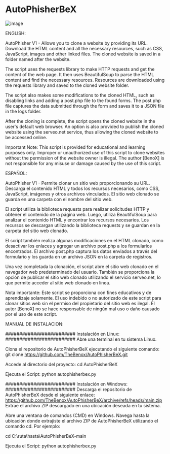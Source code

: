 # AutoPhisherBeX

![image](https://github.com/TheBenox/AutoPhisherBeX/assets/133176367/0502a437-580d-424a-b248-dbc2804e022e)

ENGLISH:

AutoPhisher V1 - Allows you to clone a website by providing its URL. Download the HTML content and all the necessary resources, such as CSS, JavaScript, images and other linked files. The cloned website is saved in a folder named after the website.

The script uses the requests library to make HTTP requests and get the content of the web page. It then uses BeautifulSoup to parse the HTML content and find the necessary resources. Resources are downloaded using the requests library and saved to the cloned website folder.

The script also makes some modifications to the cloned HTML, such as disabling links and adding a post.php file to the found forms. The post.php file captures the data submitted through the form and saves it to a JSON file in the logs folder.

After the cloning is complete, the script opens the cloned website in the user's default web browser. An option is also provided to publish the cloned website using the serveo.net service, thus allowing the cloned website to be accessed online.

Important Note: This script is provided for educational and learning purposes only. Improper or unauthorized use of this script to clone websites without the permission of the website owner is illegal. The author [BenoX] is not responsible for any misuse or damage caused by the use of this script.

ESPAÑOL: 

AutoPhisher V1 - Permite clonar un sitio web proporcionando su URL. Descarga el contenido HTML y todos los recursos necesarios, como CSS, JavaScript, imágenes y otros archivos vinculados. El sitio web clonado se guarda en una carpeta con el nombre del sitio web.

El script utiliza la biblioteca requests para realizar solicitudes HTTP y obtener el contenido de la página web. Luego, utiliza BeautifulSoup para analizar el contenido HTML y encontrar los recursos necesarios. Los recursos se descargan utilizando la biblioteca requests y se guardan en la carpeta del sitio web clonado.

El script también realiza algunas modificaciones en el HTML clonado, como desactivar los enlaces y agregar un archivo post.php a los formularios encontrados. El archivo post.php captura los datos enviados a través del formulario y los guarda en un archivo JSON en la carpeta de registros.

Una vez completada la clonación, el script abre el sitio web clonado en el navegador web predeterminado del usuario. También se proporciona la opción de publicar el sitio web clonado utilizando el servicio serveo.net, lo que permite acceder al sitio web clonado en línea.

Nota importante: Este script se proporciona con fines educativos y de aprendizaje solamente. El uso indebido o no autorizado de este script para clonar sitios web sin el permiso del propietario del sitio web es ilegal. El autor [BenoX] no se hace responsable de ningún mal uso o daño causado por el uso de este script.

MANUAL DE INSTALACION: 

#########################
Instalación en Linux:
#########################
Abre una terminal en tu sistema Linux.

Clona el repositorio de AutoPhisherBeX ejecutando el siguiente comando:
git clone https://github.com/TheBenox/AutoPhisherBeX.git

Accede al directorio del proyecto:
cd AutoPhisherBeX

Ejecuta el Script: 
python autophisherbex.py

#########################
Instalación en Windows:
#########################
Descarga el repositorio de AutoPhisherBeX desde el siguiente enlace: https://github.com/TheBenox/AutoPhisherBeX/archive/refs/heads/main.zip
Extrae el archivo ZIP descargado en una ubicación deseada en tu sistema.

Abre una ventana de comandos (CMD) en Windows.
Navega hasta la ubicación donde extrajiste el archivo ZIP de AutoPhisherBeX utilizando el comando cd. Por ejemplo:

cd C:\ruta\hasta\AutoPhisherBeX-main

Ejecuta el Script: 
python autophisherbex.py
